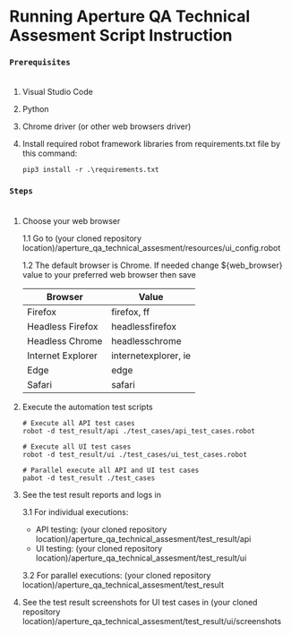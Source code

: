 # Running Aperture QA Technical Assesment Script Instruction

### `Prerequisites`<br><br>
1. Visual Studio Code
2. Python
3. Chrome driver (or other web browsers driver)
4. Install required robot framework libraries from requirements.txt file by this command:<br>
   
   ```
   pip3 install -r .\requirements.txt
   ```
### `Steps`<br><br>
1. Choose your web browser<br>

   1.1 Go to (your cloned repository location)/aperture_qa_technical_assesment/resources/ui_config.robot

   1.2 The default browser is Chrome. If needed change ${web_browser} value to your preferred web browser then save
   

   |Browser|Value|
   | --- | --- |
   | Firefox | firefox, ff |
   | Headless Firefox | headlessfirefox |
   | Headless Chrome | headlesschrome |
   | Internet Explorer | internetexplorer, ie |
   | Edge | edge |
   | Safari | safari |

2. Execute the automation test scripts

   ```
   # Execute all API test cases
   robot -d test_result/api ./test_cases/api_test_cases.robot
   
   # Execute all UI test cases
   robot -d test_result/ui ./test_cases/ui_test_cases.robot

   # Parallel execute all API and UI test cases
   pabot -d test_result ./test_cases
   ```

3. See the test result reports and logs in
   
   3.1 For individual executions:
   + API testing: (your cloned repository location)/aperture_qa_technical_assesment/test_result/api
    + UI testing: (your cloned repository location)/aperture_qa_technical_assesment/test_result/ui

   3.2 For parallel executions: (your cloned repository location)/aperture_qa_technical_assesment/test_result

4. See the test result screenshots for UI test cases in (your cloned repository location)/aperture_qa_technical_assesment/test_result/ui/screenshots
